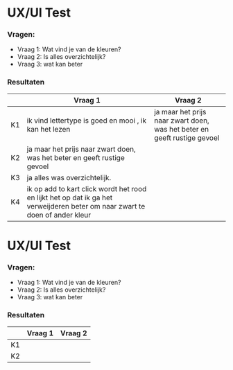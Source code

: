 # UX/UI Test
### Vragen:
- Vraag 1: Wat vind je van de kleuren?
- Vraag 2: Is alles overzichtelijk?
- Vraag 3: wat kan beter 

### Resultaten
||Vraag 1|Vraag 2|
|---|---|---|
|K1| ik vind lettertype is goed en mooi , ik kan het lezen |ja maar het prijs naar zwart doen, was het beter en geeft rustige gevoel|
|K2| ja maar het prijs naar zwart doen, was het beter en geeft rustige gevoel  
|K3| ja alles was overzichtelijk.
|K4| ik op add to kart click wordt het rood en lijkt het op dat ik ga het verweijderen  beter om naar zwart te doen of ander kleur

# UX/UI Test
### Vragen:
- Vraag 1: Wat vind je van de kleuren?
- Vraag 2: Is alles overzichtelijk?
- Vraag 3: wat kan beter 

### Resultaten
||Vraag 1|Vraag 2|
|---|---|---|
|K1|
|K2|

